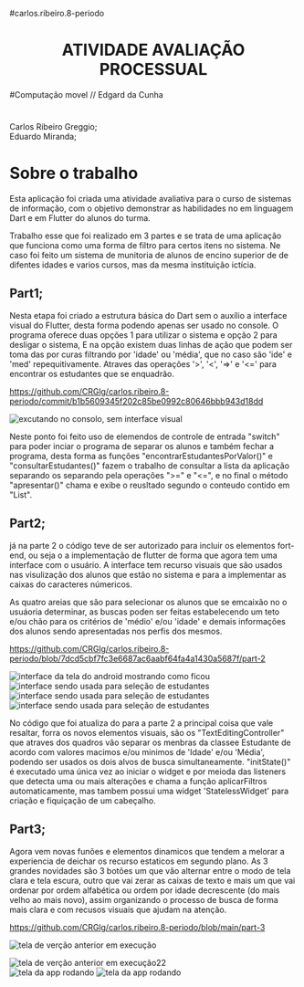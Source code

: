 #carlos.ribeiro.8-periodo

<h1 align="center">  ATIVIDADE AVALIAÇÃO PROCESSUAL </h1>  
#Computação movel // Edgard da Cunha

#
Carlos Ribeiro Greggio;  
Eduardo Miranda;
#

# Sobre o trabalho
Esta aplicação foi criada uma atividade avaliativa para o curso de sistemas de informação, com o objetivo demonstrar as habilidades no em linguagem Dart e em Flutter do alunos do turma.

Trabalho esse que foi realizado em 3 partes e se trata de uma aplicação que funciona como uma forma de filtro para certos itens no sistema.
Ne caso foi feito um sistema de munitoria de alunos de encino superior de de difentes idades e varios cursos, mas da mesma instituição ictícia.

## Part1;
Nesta etapa foi criado a estrutura básica do Dart sem o auxílio a interface visual do Flutter, desta forma podendo apenas ser usado no console. O programa oferece duas opções 1 para utilizar o sistema e opção 2 para desligar o sistema, E na opção existem duas linhas de ação que podem ser toma das por curas filtrando por 'idade' ou 'média', que no caso são 'ide' e 'med' repequitivamente. Atraves das operações '>', '<', '=>' e '<=' para encontrar os estudantes que se enquadrão.

  https://github.com/CRGlg/carlos.ribeiro.8-periodo/commit/b1b5609345f202c85be0992c80646bbb943d18dd
  

![excutando no consolo, sem interface visual](https://github.com/CRGlg/carlos.ribeiro.8-periodo/blob/main/MATERILvisual/Captura%20de%20tela%202025-09-08%20183050.png)

Neste ponto foi feito uso de elemendos de controle de entrada "switch" para poder inciar o programa de separar os alunos e também fechar a programa, desta forma as funções "encontrarEstudantesPorValor()" e "consultarEstudantes()" fazem o trabalho de consultar a lista da aplicação separando os separando pela operações ">=" e "<=", e no final o método "apresentar()" chama e exibe o reusltado segundo o conteudo contido em "List<Estudantes>".


## Part2;
já na parte 2 o código teve de ser autorizado para incluir os elementos fort-end, ou seja o a implementação de flutter de forma que agora tem uma interface com o usuário. A interface tem recurso visuais que são usados nas visulização dos alunos que estão no sistema e para a implementar as caixas do caracteres númericos.

As quatro areias que são para selecionar os alunos que se emcaixão no o usuáoria determinar, as buscas poden ser feitas estabelecendo um teto e/ou chão para os critérios de 'médio' e/ou 'idade' e demais informações dos alunos sendo apresentadas nos perfis dos mesmos.

  https://github.com/CRGlg/carlos.ribeiro.8-periodo/blob/7dcd5cbf7fc3e6687ac6aabf64fa4a1430a5687f/part-2

![interface da tela do android mostrando como ficou](https://github.com/CRGlg/carlos.ribeiro.8-periodo/blob/main/MATERILvisual/Captura%20de%20tela%202025-09-08%20184554.png)
![interface sendo usada para seleção de estudantes](https://github.com/CRGlg/carlos.ribeiro.8-periodo/blob/main/MATERILvisual/Captura%20de%20tela%202025-09-08%20194230.png)
![interface sendo usada para seleção de estudantes](https://github.com/CRGlg/carlos.ribeiro.8-periodo/blob/main/MATERILvisual/Captura%20de%20tela%202025-09-08%20195759.png)
![interface sendo usada para seleção de estudantes](https://github.com/CRGlg/carlos.ribeiro.8-periodo/blob/main/MATERILvisual/Captura%20de%20tela%202025-09-08%20220125.png)

No código que foi atualiza do para a parte 2 a principal coisa que vale resaltar, forra os novos elementos visuais, são os "TextEditingController" que atraves dos quadros vão separar os menbras da classee Estudante de acordo com valores macimos e/ou minimos de 'Idade' e/ou 'Média', podendo ser usados os dois alvos de busca simultaneamente. "initState()" é executado uma única vez ao iniciar o widget e por meioda das listeners que detecta uma ou mais alterações e chama a função aplicarFiltros automaticamente, mas tambem possui uma widget 'StatelessWidget' para criação e fiquiçação de um cabeçalho.



## Part3; 
Agora vem novas funões e elementos dinamicos que tendem a melorar a experiencia de deichar os recurso estaticos em segundo plano. As 3 grandes novidades são 3 botões um que vão alternar entre o modo de tela clara e tela escura, outro que vai zerar as caixas de texto e mais um que vai ordenar por ordem alfabética ou ordem por idade decrescente (do mais velho ao mais novo), assim organizando o processo de busca de forma mais clara e com recusos visuais que ajudam na atenção.


https://github.com/CRGlg/carlos.ribeiro.8-periodo/blob/main/part-3



  
![tela de verção anterior em execução](https://github.com/CRGlg/carlos.ribeiro.8-periodo/blob/main/MATERILvisual/Captura%20de%20tela%202025-09-09%20154654.png)


![tela de verção anterior em execução22](https://github.com/CRGlg/carlos.ribeiro.8-periodo/blob/main/MATERILvisual/Captura%20de%20tela%202025-09-09%20154716.png)  
![tela da app rodando](https://github.com/CRGlg/carlos.ribeiro.8-periodo/blob/main/MATERILvisual/Captura%20de%20tela%202025-09-09%20154802.png)
![tela da app rodando](https://github.com/CRGlg/carlos.ribeiro.8-periodo/blob/main/MATERILvisual/Imagem%20do%20WhatsApp%20de%202025-09-09%20%C3%A0(s)%2016.14.55_4d7e0edd.jpg)
  













